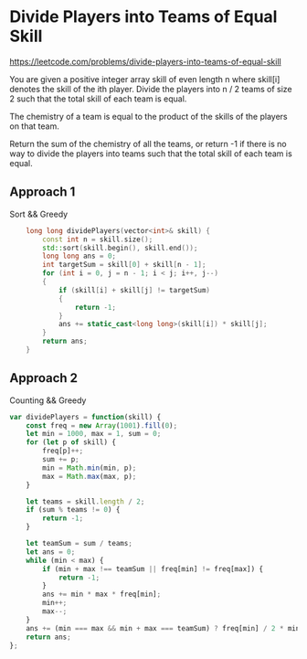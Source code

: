 # Divide Players into Teams of Equal Skill

https://leetcode.com/problems/divide-players-into-teams-of-equal-skill

You are given a positive integer array skill of even length n where skill[i] denotes the skill of the ith player. Divide the players into n / 2 teams of size 2 such that the total skill of each team is equal.

The chemistry of a team is equal to the product of the skills of the players on that team.

Return the sum of the chemistry of all the teams, or return -1 if there is no way to divide the players into teams such that the total skill of each team is equal.

## Approach 1

Sort && Greedy
``` C++
    long long dividePlayers(vector<int>& skill) {
        const int n = skill.size();
        std::sort(skill.begin(), skill.end());
        long long ans = 0;
        int targetSum = skill[0] + skill[n - 1];
        for (int i = 0, j = n - 1; i < j; i++, j--)
        {
            if (skill[i] + skill[j] != targetSum)
            {
                return -1;
            }
            ans += static_cast<long long>(skill[i]) * skill[j];
        }
        return ans;
    }
```

## Approach 2

Counting && Greedy

``` JavaScript
var dividePlayers = function(skill) {
    const freq = new Array(1001).fill(0);
    let min = 1000, max = 1, sum = 0;
    for (let p of skill) {
        freq[p]++;
        sum += p;
        min = Math.min(min, p);
        max = Math.max(max, p);
    }

    let teams = skill.length / 2;
    if (sum % teams != 0) {
        return -1;
    }

    let teamSum = sum / teams;
    let ans = 0;
    while (min < max) {
        if (min + max !== teamSum || freq[min] != freq[max]) {
            return -1;
        }
        ans += min * max * freq[min];
        min++;
        max--;
    }
    ans += (min === max && min + max === teamSum) ? freq[min] / 2 * min * max : 0;
    return ans;
};
```
